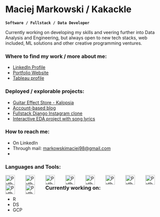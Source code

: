 # Maciej Markowski / Kakackle

**`Software / Fullstack / Data Developer`**

Currently working on developing my skills and veering further into Data Analysis and Engineering, but always open to new tech stacks, web included, ML solutions and other creative programming ventures.

### Where to find my work / more about me:
* [LinkedIn Profile](https://www.linkedin.com/in/maciej-markowski-98-/)
* [Portfolio Website](https://mmarkowski.vercel.app/)
* [Tableau profile](https://public.tableau.com/app/profile/maciej.m5728/vizzes)

### Deployed / explorable projects:
* [Guitar Effect Store - Kalopsia](https://django-vue-sklep.onrender.com/)
* [Account-based blog](https://vue-blog-front.netlify.app/)
* [Fullstack Django Instagram clone](https://django-insta.onrender.com/)
* [Interactive EDA project with song lyrics](https://lyrics-analysis.onrender.com/)

### How to reach me:
* On LinkedIn
* Through mail: markowskimaciej98@gmail.com
* 

### Languages and Tools:

<img align="left" alt="Python" width="30px" style="padding-right:30px;" src="https://cdn.jsdelivr.net/gh/devicons/devicon@latest/icons/python/python-original.svg" />
<img align="left" alt="Python" width="30px" style="padding-right:30px;" src="https://cdn.jsdelivr.net/gh/devicons/devicon@latest/icons/vuejs/vuejs-original.svg" />
<img align="left" alt="Python" width="30px" style="padding-right:30px;" src="https://cdn.jsdelivr.net/gh/devicons/devicon@latest/icons/django/django-plain-wordmark.svg" />
<img align="left" alt="Python" width="30px" style="padding-right:30px;" src="https://cdn.jsdelivr.net/gh/devicons/devicon@latest/icons/djangorest/djangorest-original.svg" />
<img align="left" alt="Python" width="30px" style="padding-right:30px;" src="https://cdn.jsdelivr.net/gh/devicons/devicon@latest/icons/pandas/pandas-original-wordmark.svg" />
<img align="left" alt="Python" width="30px" style="padding-right:30px;" src="https://cdn.jsdelivr.net/gh/devicons/devicon@latest/icons/react/react-original.svg" />
<img align="left" alt="Python" width="30px" style="padding-right:30px;" src="https://cdn.jsdelivr.net/gh/devicons/devicon@latest/icons/postgresql/postgresql-original.svg" />
<img align="left" alt="Python" width="30px" style="padding-right:30px;" src="https://cdn.jsdelivr.net/gh/devicons/devicon@latest/icons/figma/figma-original.svg" />
<img align="left" alt="Python" width="30px" style="padding-right:30px;" src="https://cdn.jsdelivr.net/gh/devicons/devicon@latest/icons/googlecloud/googlecloud-original.svg" />
<img align="left" alt="Python" width="30px" style="padding-right:30px;" src="https://cdn.jsdelivr.net/gh/devicons/devicon@latest/icons/r/r-original.svg" /> 

#
### Currently working on:
* R
* DS
* GCP
